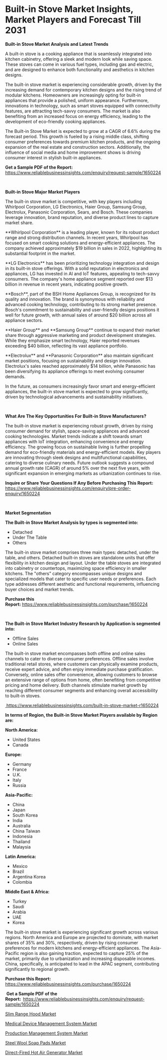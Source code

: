 <p><h1>Built-in Stove Market Insights, Market Players and Forecast Till 2031</h1></p><p><strong>Built-in Stove Market Analysis and Latest Trends</strong></p>
<p><p>A built-in stove is a cooking appliance that is seamlessly integrated into kitchen cabinetry, offering a sleek and modern look while saving space. These stoves can come in various fuel types, including gas and electric, and are designed to enhance both functionality and aesthetics in kitchen designs.</p><p>The built-in stove market is experiencing considerable growth, driven by the increasing demand for contemporary kitchen designs and the rising trend of modular kitchens. Homeowners are increasingly opting for built-in appliances that provide a polished, uniform appearance. Furthermore, innovations in technology, such as smart stoves equipped with connectivity features, are attracting tech-savvy consumers. The market is also benefiting from an increased focus on energy efficiency, leading to the development of eco-friendly cooking appliances.</p><p>The Built-in Stove Market is expected to grow at a CAGR of 6.6% during the forecast period. This growth is fueled by a rising middle class, shifting consumer preferences towards premium kitchen products, and the ongoing expansion of the real estate and construction sectors. Additionally, the influence of social media and home improvement shows is driving consumer interest in stylish built-in appliances.</p></p>
<p><strong>Get a Sample PDF of the Report:&nbsp;</strong> <a href="https://www.reliablebusinessinsights.com/enquiry/request-sample/1650224?utm_campaign=48&utm_medium=2&utm_source=Github&utm_content=ia&utm_term=26092024&utm_id=built-in-stove">https://www.reliablebusinessinsights.com/enquiry/request-sample/1650224</a></p>
<p>&nbsp;</p>
<p><strong>Built-in Stove Major Market Players</strong></p>
<p><p>The built-in stove market is competitive, with key players including Whirlpool Corporation, LG Electronics, Haier Group, Samsung Group, Electrolux, Panasonic Corporation, Sears, and Bosch. These companies leverage innovation, brand reputation, and diverse product lines to capture market share.</p><p>**Whirlpool Corporation** is a leading player, known for its robust product range and strong distribution channels. In recent years, Whirlpool has focused on smart cooking solutions and energy-efficient appliances. The company achieved approximately $19 billion in sales in 2022, highlighting its substantial footprint in the market.</p><p>**LG Electronics** has been prioritizing technology integration and design in its built-in stove offerings. With a solid reputation in electronics and appliances, LG has invested in AI and IoT features, appealing to tech-savvy consumers. The company's home appliance segment reported over $13 billion in revenue in recent years, indicating positive growth.</p><p>**Bosch**, part of the BSH Home Appliances Group, is recognized for its quality and innovation. The brand is synonymous with reliability and advanced cooking technology, contributing to its strong market presence. Bosch's commitment to sustainability and user-friendly designs positions it well for future growth, with annual sales of around $20 billion across all appliance sectors.</p><p>**Haier Group** and **Samsung Group** continue to expand their market share through aggressive marketing and product development strategies. While they emphasize smart technology, Haier reported revenues exceeding $40 billion, reflecting its vast appliance portfolio.</p><p>**Electrolux** and **Panasonic Corporation** also maintain significant market positions, focusing on sustainability and design innovation. Electrolux's sales reached approximately $14 billion, while Panasonic has been diversifying its appliance offerings to meet evolving consumer demands.</p><p>In the future, as consumers increasingly favor smart and energy-efficient appliances, the built-in stove market is expected to grow significantly, driven by technological advancements and sustainability initiatives.</p></p>
<p>&nbsp;</p>
<p><strong>What Are The Key Opportunities For Built-in Stove Manufacturers?</strong></p>
<p><p>The built-in stove market is experiencing robust growth, driven by rising consumer demand for stylish, space-saving appliances and advanced cooking technologies. Market trends indicate a shift towards smart appliances with IoT integration, enhancing convenience and energy efficiency. The growing focus on sustainable living is further propelling demand for eco-friendly materials and energy-efficient models. Key players are innovating through sleek designs and multifunctional capabilities, catering to diverse culinary needs. Future outlook suggests a compound annual growth rate (CAGR) of around 5% over the next five years, with significant expansion in emerging markets as urbanization continues to rise.</p></p>
<p><strong>Inquire or Share Your Questions If Any Before Purchasing This Report:</strong> <a href="https://www.reliablebusinessinsights.com/enquiry/pre-order-enquiry/1650224?utm_campaign=48&utm_medium=2&utm_source=Github&utm_content=ia&utm_term=26092024&utm_id=built-in-stove">https://www.reliablebusinessinsights.com/enquiry/pre-order-enquiry/1650224</a></p>
<p>&nbsp;</p>
<p><strong>Market Segmentation</strong></p>
<p><strong>The Built-in Stove Market Analysis by types is segmented into:</strong></p>
<p><ul><li>Detached</li><li>Under The Table</li><li>Others</li></ul></p>
<p><p>The built-in stove market comprises three main types: detached, under the table, and others. Detached built-in stoves are standalone units that offer flexibility in kitchen design and layout. Under the table stoves are integrated into cabinetry or countertops, maximizing space efficiency in smaller kitchens. The "others" category encompasses unique designs and specialized models that cater to specific user needs or preferences. Each type addresses different aesthetic and functional requirements, influencing buyer choices and market trends.</p></p>
<p><strong>Purchase this Report:&nbsp;</strong><a href="https://www.reliablebusinessinsights.com/purchase/1650224?utm_campaign=48&utm_medium=2&utm_source=Github&utm_content=ia&utm_term=26092024&utm_id=built-in-stove">https://www.reliablebusinessinsights.com/purchase/1650224</a></p>
<p>&nbsp;</p>
<p><strong>The Built-in Stove Market Industry Research by Application is segmented into:</strong></p>
<p><ul><li>Offline Sales</li><li>Online Sales</li></ul></p>
<p><p>The built-in stove market encompasses both offline and online sales channels to cater to diverse consumer preferences. Offline sales involve traditional retail stores, where customers can physically examine products, receive expert advice, and often enjoy immediate purchase gratification. Conversely, online sales offer convenience, allowing customers to browse an extensive range of options from home, often benefiting from competitive pricing and home delivery. Both channels stimulate market growth by reaching different consumer segments and enhancing overall accessibility to built-in stoves.</p></p>
<p><a href="https://www.reliablebusinessinsights.com/built-in-stove-market-r1650224?utm_campaign=48&utm_medium=2&utm_source=Github&utm_content=ia&utm_term=26092024&utm_id=built-in-stove">&nbsp;https://www.reliablebusinessinsights.com/built-in-stove-market-r1650224</a></p>
<p><strong>In terms of Region, the Built-in Stove Market Players available by Region are:</strong></p>
<p>
    <p> <strong> North America: </strong>
        <ul>
            <li>United States</li>
            <li>Canada</li>
        </ul>
        </p> 
    <p> <strong> Europe: </strong>
        <ul>
            <li>Germany</li>
            <li>France</li>
            <li>U.K.</li>
            <li>Italy</li>
            <li>Russia</li>
        </ul>
        </p> 
    <p> <strong> Asia-Pacific: </strong>
        <ul>
            <li>China</li>
            <li>Japan</li>
            <li>South Korea</li>
            <li>India</li>
            <li>Australia</li>
            <li>China Taiwan</li>
            <li>Indonesia</li>
            <li>Thailand</li>
            <li>Malaysia</li>
        </ul>
        </p> 
    <p> <strong> Latin America: </strong>
        <ul>
            <li>Mexico</li>
            <li>Brazil</li>
            <li>Argentina Korea</li>
            <li>Colombia</li>
        </ul>
        </p> 
    <p> <strong> Middle East & Africa: </strong>
        <ul>
            <li>Turkey</li>
            <li>Saudi</li>
            <li>Arabia</li>
            <li>UAE</li>
            <li>Korea</li>
        </ul>
    </p>
    </p>
<p><p>The built-in stove market is experiencing significant growth across various regions. North America and Europe are projected to dominate, with market shares of 35% and 30%, respectively, driven by rising consumer preferences for modern kitchens and energy-efficient appliances. The Asia-Pacific region is also gaining traction, expected to capture 25% of the market, primarily due to urbanization and increasing disposable incomes. China, specifically, is anticipated to lead in the APAC segment, contributing significantly to regional growth.</p></p>
<p><strong>Purchase this Report: </strong><a href="https://www.reliablebusinessinsights.com/purchase/1650224?utm_campaign=48&utm_medium=2&utm_source=Github&utm_content=ia&utm_term=26092024&utm_id=built-in-stove">https://www.reliablebusinessinsights.com/purchase/1650224</a></p>
<p>&nbsp;<strong>Get a Sample PDF of the Report:&nbsp;&nbsp;</strong><a href="https://www.reliablebusinessinsights.com/enquiry/request-sample/1650224?utm_campaign=48&utm_medium=2&utm_source=Github&utm_content=ia&utm_term=26092024&utm_id=built-in-stove">https://www.reliablebusinessinsights.com/enquiry/request-sample/1650224</a></p>
<p><strong></strong></p>
<p><p><a href="https://issuu.com/reportprime-2/docs/slim-range-hood-market-size-2030.pp_9459c608f8151e?utm_campaign=48&utm_medium=2&utm_source=Github&utm_content=ia&utm_term=26092024&utm_id=built-in-stove">Slim Range Hood Market</a></p><p><a href="https://www.linkedin.com/pulse/analyzing-key-drivers-medical-device-management-system-market-0smqc?trackingId=Q%2F58wsMyRCa%2BBI4Dy8kDcw%3D%3D&utm_campaign=48&utm_medium=2&utm_source=Github&utm_content=ia&utm_term=26092024&utm_id=built-in-stove">Medical Device Management System Market</a></p><p><a href="https://www.linkedin.com/pulse/production-management-system-market-size-growing-cagr-136-report-qlbbc?trackingId=SJ%2F6gu5xSlOeO32NK8240A%3D%3D&utm_campaign=48&utm_medium=2&utm_source=Github&utm_content=ia&utm_term=26092024&utm_id=built-in-stove">Production Management System Market</a></p><p><a href="https://issuu.com/reportprime-2/docs/steel-wool-soap-pads-market-size-20_2b4ab85d76ee72?utm_campaign=48&utm_medium=2&utm_source=Github&utm_content=ia&utm_term=26092024&utm_id=built-in-stove">Steel Wool Soap Pads Market</a></p><p><a href="https://github.com/HeatherFernandez476/Market-Research-Report-List-1/blob/main/direct-fired-hot-air-generator-market.md?utm_campaign=48&utm_medium=2&utm_source=Github&utm_content=ia&utm_term=26092024&utm_id=built-in-stove">Direct-Fired Hot Air Generator Market</a></p></p>